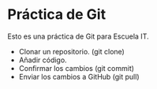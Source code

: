 # Práctica de Git

Esto es una práctica de Git para Escuela IT.

- Clonar un repositorio. (git clone)
- Añadir código.
- Confirmar los cambios (git commit)
- Enviar los cambios a GitHub (git pull)
